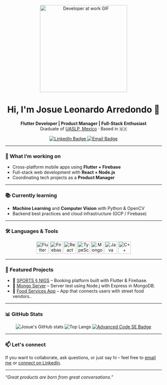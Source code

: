<div align="center">
  <img src="https://media.giphy.com/media/IpeYSEZshTefe/giphy.gif" width="280" alt="Developer at work GIF" />
</div>

<h1 align="center">Hi, I'm Josue Leonardo Arredondo 👋</h1>

<p align="center">
  <strong>Flutter Developer | Product Manager | Full-Stack Enthusiast</strong><br/>
  Graduate of <a href="https://www.uaslp.mx" target="_blank">UASLP, Mexico</a> · Based in 🇲🇽
</p>

<div align="center">
  <a href="https://www.linkedin.com/in/josue-leonardo-arredondo-juarez/" target="_blank">
    <img src="https://img.shields.io/badge/LinkedIn-blue?style=for-the-badge&logo=linkedin&logoColor=white" alt="LinkedIn Badge" />
  </a>
  <a href="mailto:josuearredondo@advancedcodese.com">
    <img src="https://img.shields.io/badge/Email-orange?style=for-the-badge&logo=gmail&logoColor=white" alt="Email Badge" />
  </a>
</div>

---

### 🚀 What I’m working on

- Cross-platform mobile apps using **Flutter + Firebase**
- Full-stack web development with **React + Node.js**
- Coordinating tech projects as a **Product Manager**

---

### 📚 Currently learning

- **Machine Learning** and **Computer Vision** with Python & OpenCV  
- Backend best practices and cloud infrastructure (GCP / Firebase)

---

### 🛠️ Languages & Tools

<div align="center">
  <img src="https://cdn.jsdelivr.net/gh/devicons/devicon/icons/flutter/flutter-original.svg" width="40" alt="Flutter" />
  <img src="https://cdn.jsdelivr.net/gh/devicons/devicon/icons/firebase/firebase-plain-wordmark.svg" width="40" alt="Firebase" />
  <img src="https://cdn.jsdelivr.net/gh/devicons/devicon/icons/react/react-original.svg" width="40" alt="React" />
  <img src="https://cdn.jsdelivr.net/gh/devicons/devicon/icons/typescript/typescript-original.svg" width="40" alt="TypeScript" />
  <img src="https://cdn.jsdelivr.net/gh/devicons/devicon/icons/mongodb/mongodb-original-wordmark.svg" width="40" alt="MongoDB" />
  <img src="https://cdn.jsdelivr.net/gh/devicons/devicon/icons/java/java-original.svg" width="40" alt="Java" />
  <img src="https://cdn.jsdelivr.net/gh/devicons/devicon/icons/cplusplus/cplusplus-original.svg" width="40" alt="C++" />
</div>

---

### 📂 Featured Projects

- 🔗 [SPORTS § NIGS](https://github.com/josueleonardo/-SPORTS-NIGS-CASO-PRACTICO) – Booking platform built with Flutter & Firebase.
- 🔗 [Mongo Server](https://github.com/josueleonardo/tecnicaltestserver) – Server test using Node.j with Express in MongoDB.
- 🔗 [Food Services App](https://github.com/josueleonardo/vendedores_uaslp) – App that connects users with street food vendors..

---

### 📊 GitHub Stats

<div align="center">

<!-- Stats personales -->
  <img src="https://github-readme-stats.vercel.app/api?username=josueleonardo&show_icons=true&theme=radical&hide=prs" alt="Josue's GitHub stats" />
  <img src="https://github-readme-stats.vercel.app/api/top-langs/?username=josueleonardo&layout=compact&theme=radical" alt="Top Langs" />
  
<!-- Stats de la organización -->
<a href="https://github.com/UpDate-SE">
  <img src="https://img.shields.io/badge/Organization-UpDate--SE-blueviolet?style=for-the-badge&logo=github" alt="Advanced Code SE Badge" />
</a>

</div>

---

### 📫 Let's connect

If you want to collaborate, ask questions, or just say hi – feel free to [email me](mailto:josuearredondo@advancedcodese.com) or [connect on LinkedIn](https://www.linkedin.com/in/josue-leonardo-arredondo-juarez/).

---

_“Great products are born from great conversations.”_
